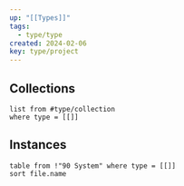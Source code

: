 ```yaml
---
up: "[[Types]]"
tags:
  - type/type
created: 2024-02-06
key: type/project
---
```

## Collections
```dataview
list from #type/collection 
where type = [[]]
```

## Instances

```dataview
table from !"90 System" where type = [[]]
sort file.name
```
